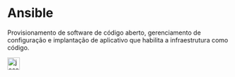 # Ansible

Provisionamento de software de código aberto, gerenciamento de configuração e implantação de aplicativo que habilita a infraestrutura como código.


[<img align="left" alt="josenilto | Twitter" width="28px" src="https://cdn.jsdelivr.net/npm/simple-icons@v3/icons/ansible.svg" />][ansible]

[Ansible]: https://docs.ansible.com/ansible/latest/index.html
